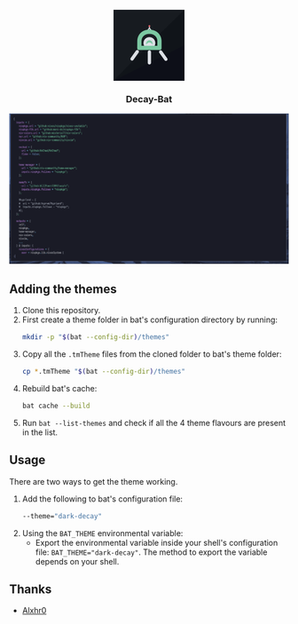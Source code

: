 <p align="center">
  <img align="center" width="128" height="128" src="https://raw.githubusercontent.com/decaycs/.github/main/assets/logo.png">
</p>

<h3 align="center">Decay-Bat</h3>

<p align="center">
	<img src="https://raw.githubusercontent.com/decaycs/decay-bat/main/assets/preview.png"/>
</p>

## Adding the themes

1. Clone this repository. 
2. First create a theme folder in bat's configuration directory by running:
    ```bash
	mkdir -p "$(bat --config-dir)/themes"
	```
3. Copy all the `.tmTheme` files from the cloned folder to bat's theme folder:
	```bash
	cp *.tmTheme "$(bat --config-dir)/themes"
	```
4. Rebuild bat's cache:
   ```bash
   bat cache --build
   ```
5. Run `bat --list-themes` and check if all the 4 theme flavours are present in the list. 
## Usage 

There are two ways to get the theme working. 
1. Add the following to bat's configuration file:
	```bash
	--theme="dark-decay"
	```
2. Using the `BAT_THEME` environmental variable:
   - Export the environmental variable inside your shell's configuration file: `BAT_THEME="dark-decay"`. The method to export the variable depends on your shell. 




## Thanks

- [Alxhr0](https://github.com/alxhr0)

